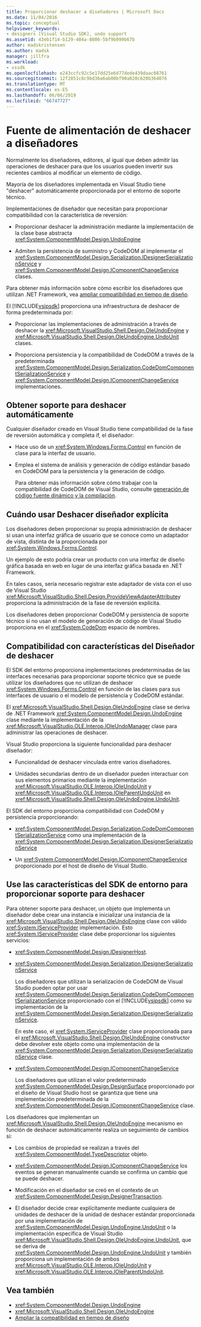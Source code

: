 ```yaml
---
title: Proporcionar deshacer a diseñadores | Microsoft Docs
ms.date: 11/04/2016
ms.topic: conceptual
helpviewer_keywords:
- designers [Visual Studio SDK], undo support
ms.assetid: 43eb1f14-b129-404a-8806-5bf9b099b67b
author: madskristensen
ms.author: madsk
manager: jillfra
ms.workload:
- vssdk
ms.openlocfilehash: e243ccfc92c5e17dd25e6d77dede439daac08761
ms.sourcegitcommit: 12f2851c8c9bd36a6ab00bf90a020c620b364076
ms.translationtype: MT
ms.contentlocale: es-ES
ms.lasthandoff: 06/06/2019
ms.locfileid: "66747727"
---
```

# <a name="supply-undo-support-to-designers"></a>Fuente de alimentación de deshacer a diseñadores

Normalmente los diseñadores, editores, al igual que deben admitir las operaciones de deshacer para que los usuarios pueden invertir sus recientes cambios al modificar un elemento de código.

Mayoría de los diseñadores implementada en Visual Studio tiene "deshacer" automáticamente proporcionada por el entorno de soporte técnico.

Implementaciones de diseñador que necesitan para proporcionar compatibilidad con la característica de reversión:

- Proporcionar deshacer la administración mediante la implementación de la clase base abstracta <xref:System.ComponentModel.Design.UndoEngine>

- Admiten la persistencia de suministro y CodeDOM al implementar el <xref:System.ComponentModel.Design.Serialization.IDesignerSerializationService> y <xref:System.ComponentModel.Design.IComponentChangeService> clases.

Para obtener más información sobre cómo escribir los diseñadores que utilizan .NET Framework, vea [ampliar compatibilidad en tiempo de diseño](/previous-versions/37899azc(v=vs.140)).

El [!INCLUDE[vsipsdk](../extensibility/includes/vsipsdk_md.md)] proporciona una infraestructura de deshacer de forma predeterminada por:

- Proporcionar las implementaciones de administración a través de deshacer la <xref:Microsoft.VisualStudio.Shell.Design.OleUndoEngine> y <xref:Microsoft.VisualStudio.Shell.Design.OleUndoEngine.UndoUnit> clases.

- Proporciona persistencia y la compatibilidad de CodeDOM a través de la predeterminada <xref:System.ComponentModel.Design.Serialization.CodeDomComponentSerializationService> y <xref:System.ComponentModel.Design.IComponentChangeService> implementaciones.

## <a name="obtain-undo-support-automatically"></a>Obtener soporte para deshacer automáticamente

Cualquier diseñador creado en Visual Studio tiene compatibilidad de la fase de reversión automática y completa if, el diseñador:

- Hace uso de un <xref:System.Windows.Forms.Control> en función de clase para la interfaz de usuario.

- Emplea el sistema de análisis y generación de código estándar basado en CodeDOM para la persistencia y la generación de código.

   Para obtener más información sobre cómo trabajar con la compatibilidad de CodeDOM de Visual Studio, consulte [generación de código fuente dinámico y la compilación](/dotnet/framework/reflection-and-codedom/dynamic-source-code-generation-and-compilation).

## <a name="when-to-use-explicit-designer-undo-support"></a>Cuándo usar Deshacer diseñador explícita
 Los diseñadores deben proporcionar su propia administración de deshacer si usan una interfaz gráfica de usuario que se conoce como un adaptador de vista, distinta de la proporcionada por <xref:System.Windows.Forms.Control>.

 Un ejemplo de esto podría crear un producto con una interfaz de diseño gráfica basada en web en lugar de una interfaz gráfica basada en .NET Framework.

 En tales casos, sería necesario registrar este adaptador de vista con el uso de Visual Studio <xref:Microsoft.VisualStudio.Shell.Design.ProvideViewAdapterAttribute>y proporciona la administración de la fase de reversión explícita.

 Los diseñadores deben proporcionar CodeDOM y persistencia de soporte técnico si no usan el modelo de generación de código de Visual Studio proporciona en el <xref:System.CodeDom> espacio de nombres.

## <a name="undo-support-features-of-the-designer"></a>Compatibilidad con características del Diseñador de deshacer
 El SDK del entorno proporciona implementaciones predeterminadas de las interfaces necesarias para proporcionar soporte técnico que se puede utilizar los diseñadores que no utilizan de deshacer <xref:System.Windows.Forms.Control> en función de las clases para sus interfaces de usuario o el modelo de persistencia y CodeDOM estándar.

 El <xref:Microsoft.VisualStudio.Shell.Design.OleUndoEngine> clase se deriva de .NET Framework <xref:System.ComponentModel.Design.UndoEngine> clase mediante la implementación de la <xref:Microsoft.VisualStudio.OLE.Interop.IOleUndoManager> clase para administrar las operaciones de deshacer.

 Visual Studio proporciona la siguiente funcionalidad para deshacer diseñador:

- Funcionalidad de deshacer vinculada entre varios diseñadores.

- Unidades secundarias dentro de un diseñador pueden interactuar con sus elementos primarios mediante la implementación <xref:Microsoft.VisualStudio.OLE.Interop.IOleUndoUnit> y <xref:Microsoft.VisualStudio.OLE.Interop.IOleParentUndoUnit> en <xref:Microsoft.VisualStudio.Shell.Design.OleUndoEngine.UndoUnit>.

El SDK del entorno proporciona compatibilidad con CodeDOM y persistencia proporcionando:

- <xref:System.ComponentModel.Design.Serialization.CodeDomComponentSerializationService> como una implementación de la <xref:System.ComponentModel.Design.Serialization.IDesignerSerializationService>

- Un <xref:System.ComponentModel.Design.IComponentChangeService> proporcionado por el host de diseño de Visual Studio.

## <a name="use-the-environment-sdk-features-to-supply-undo-support"></a>Use las características del SDK de entorno para proporcionar soporte para deshacer

Para obtener soporte para deshacer, un objeto que implementa un diseñador debe crear una instancia e inicializar una instancia de la <xref:Microsoft.VisualStudio.Shell.Design.OleUndoEngine> clase con válido <xref:System.IServiceProvider> implementación. Esto <xref:System.IServiceProvider> clase debe proporcionar los siguientes servicios:

- <xref:System.ComponentModel.Design.IDesignerHost>.

- <xref:System.ComponentModel.Design.Serialization.IDesignerSerializationService>

   Los diseñadores que utilizan la serialización de CodeDOM de Visual Studio pueden optar por usar <xref:System.ComponentModel.Design.Serialization.CodeDomComponentSerializationService> proporcionado con el [!INCLUDE[vsipsdk](../extensibility/includes/vsipsdk_md.md)] como su implementación de la <xref:System.ComponentModel.Design.Serialization.IDesignerSerializationService>.

   En este caso, el <xref:System.IServiceProvider> clase proporcionada para el <xref:Microsoft.VisualStudio.Shell.Design.OleUndoEngine> constructor debe devolver este objeto como una implementación de la <xref:System.ComponentModel.Design.Serialization.IDesignerSerializationService> clase.

- <xref:System.ComponentModel.Design.IComponentChangeService>

   Los diseñadores que utilizan el valor predeterminado <xref:System.ComponentModel.Design.DesignSurface> proporcionado por el diseño de Visual Studio host se garantiza que tiene una implementación predeterminada de la <xref:System.ComponentModel.Design.IComponentChangeService> clase.

Los diseñadores que implementan un <xref:Microsoft.VisualStudio.Shell.Design.OleUndoEngine> mecanismo en función de deshacer automáticamente realiza un seguimiento de cambios si:

- Los cambios de propiedad se realizan a través del <xref:System.ComponentModel.TypeDescriptor> objeto.

- <xref:System.ComponentModel.Design.IComponentChangeService> los eventos se generan manualmente cuando se confirma un cambio que se puede deshacer.

- Modificación en el diseñador se creó en el contexto de un <xref:System.ComponentModel.Design.DesignerTransaction>.

- El diseñador decide crear explícitamente mediante cualquiera de unidades de deshacer de la unidad de deshacer estándar proporcionada por una implementación de <xref:System.ComponentModel.Design.UndoEngine.UndoUnit> o la implementación específica de Visual Studio <xref:Microsoft.VisualStudio.Shell.Design.OleUndoEngine.UndoUnit>, que se deriva de <xref:System.ComponentModel.Design.UndoEngine.UndoUnit> y también proporciona un implementación de ambos <xref:Microsoft.VisualStudio.OLE.Interop.IOleUndoUnit> y <xref:Microsoft.VisualStudio.OLE.Interop.IOleParentUndoUnit>.

## <a name="see-also"></a>Vea también

- <xref:System.ComponentModel.Design.UndoEngine>
- <xref:Microsoft.VisualStudio.Shell.Design.OleUndoEngine>
- [Ampliar la compatibilidad en tiempo de diseño](/previous-versions/37899azc(v=vs.140))